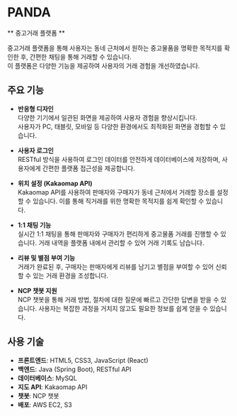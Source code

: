 # PANDA
** 중고거래 플랫폼 **

중고거래 플랫폼을 통해 사용자는 동네 근처에서 원하는 중고물품을 명확한 목적지를 확인한 후, 간편한 채팅을 통해 거래할 수 있습니다.  
이 플랫폼은 다양한 기능을 제공하여 사용자의 거래 경험을 개선하였습니다.

## 주요 기능

- **반응형 디자인**  
  다양한 기기에서 일관된 화면을 제공하여 사용자 경험을 향상시킵니다.  
  사용자가 PC, 태블릿, 모바일 등 다양한 환경에서도 최적화된 화면을 경험할 수 있습니다.

- **사용자 로그인**  
  RESTful 방식을 사용하여 로그인 데이터를 안전하게 데이터베이스에 저장하며, 사용자에게 간편한 플랫폼 접근성을 제공합니다.

- **위치 설정 (Kakaomap API)**  
  Kakaomap API를 사용하여 판매자와 구매자가 동네 근처에서 거래할 장소를 설정할 수 있습니다. 이를 통해 직거래를 위한 명확한 목적지를 쉽게 확인할 수 있습니다.

- **1:1 채팅 기능**  
  실시간 1:1 채팅을 통해 판매자와 구매자가 편리하게 중고물품 거래를 진행할 수 있습니다. 거래 내역을 플랫폼 내에서 관리할 수 있어 거래 기록도 남습니다.

- **리뷰 및 별점 부여 기능**  
  거래가 완료된 후, 구매자는 판매자에게 리뷰를 남기고 별점을 부여할 수 있어 신뢰할 수 있는 거래 환경을 조성합니다.

- **NCP 챗봇 지원**  
  NCP 챗봇을 통해 거래 방법, 절차에 대한 질문에 빠르고 간단한 답변을 받을 수 있습니다. 사용자는 복잡한 과정을 거치지 않고도 필요한 정보를 쉽게 얻을 수 있습니다.

## 사용 기술

- **프론트엔드**: HTML5, CSS3, JavaScript (React)
- **백엔드**: Java (Spring Boot), RESTful API
- **데이터베이스**: MySQL
- **지도 API**: Kakaomap API
- **챗봇**: NCP 챗봇
- **배포**: AWS EC2, S3

